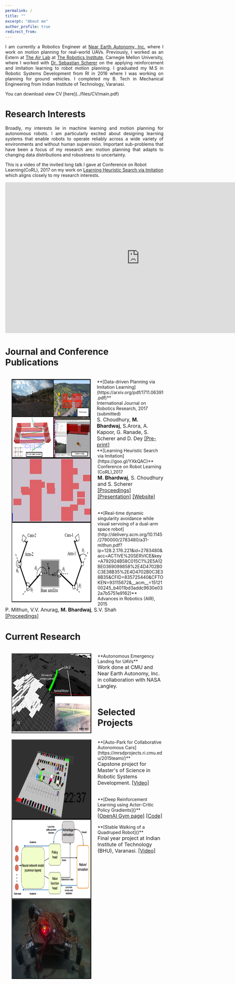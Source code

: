```yaml
---
permalink: /
title: ""
excerpt: "About me"
author_profile: true
redirect_from: 
---
```

<p align="justify"> 
I am currently a Robotics Engineer at <a href="http://www.nearearth.aero/">Near Earth Autonomy, Inc.</a> where I work on motion planning for real-world UAVs. Previously, I worked as an Extern at <a href="https://www.ri.cmu.edu/robotics-area/air-lab/">The Air Lab</a> at <a href="https://www.ri.cmu.edu/">The Robotics Institute</a>, Carnegie Mellon University, where I worked with <a href="https://www.ri.cmu.edu/ri-faculty/sebastian-scherer/">Dr. Sebastian Scherer</a> on the applying reinforcement and imitation learning to robot motion planning. I graduated my M.S in Robotic Systems Development from RI in 2016 where I was working on planning for ground vehicles. I completed my B. Tech in Mechanical Engineering from Indian Institute of Technology, Varanasi.
</p>
You can download view CV [here](../files/CV/main.pdf)

Research Interests
======
<p align="justify">
Broadly, my interests lie in machine learning and motion planning for autonomous robots. I am particularly excited about designing learning systems that enable robots to operate reliably across a wide variety of environments and without human supervision. Important sub-problems that have been a focus of my research are: motion planning that adapts to changing data distributions and robustness to uncertainty. </p>     

This is a video of the invited long talk I gave at Conference on Robot Learning(CoRL), 2017 on my work on [Learning Heuristic Search via Imitation](https://mohakbhardwaj.github.io/SaIL/) which aligns closely to my research interests.
<iframe width="854" height="480" src="https://www.youtube.com/embed/OFmWo36N98U" frameborder="0" gesture="media" allow="encrypted-media" allowfullscreen></iframe>
<br>

Journal and Conference Publications
======

<br>
<img src="images/data_driven_planning.png" alt="" width="250" height="250" align="left" hspace="20" style=" border: #000000 1px outset;">
**[Data-driven Planning via Imitation Learning](https://arxiv.org/pdf/1711.06391.pdf)**<br>
International Journal on Robotics Research, 2017 (submitted)<br>
<font size="3">S. Choudhury, <b>M. Bhardwaj</b>, S.Arora, A. Kapoor, G. Ranade, S. Scherer and D. Dey <a href="https://arxiv.org/abs/1711.06391">[Pre-print]</a></font>
<br>

<img src="images/gap_world_sail.gif" alt="" width="250" height="200" align="left" hspace="20" style=" border: #000000 2px outset;">
**[Learning Heuristic Search via Imitation](https://goo.gl/YXkQAC)**<br>
Conference on Robot  Learning (CoRL),2017<br>
<font size = "3"> <b>M. Bhardwaj</b>, S. Choudhury and S. Scherer <br> 
<a href="http://proceedings.mlr.press/v78/bhardwaj17a/bhardwaj17a.pdf">[Proceedings]</a> <a href="../files/corl_ppt.pdf">[Presentation]</a> <a href="https://goo.gl/YXkQAC">[Website]</a></font>
 <br>
 <br>
 <br>

<img src="images/visual_servoing.png" alt="" width="250" height="250" align="left" hspace="20" style=" border: #000000 2px outset;">
**[Real-time dynamic singularity avoidance while visual servoing of a dual-arm space robot](http://delivery.acm.org/10.1145/2790000/2783480/a31-mithun.pdf?ip=128.2.176.221&id=2783480&acc=ACTIVE%20SERVICE&key=A792924B58C015C1%2E5A12BE0369099858%2E4D4702B0C3E38B35%2E4D4702B0C3E38B35&CFID=835725440&CFTOKEN=93115672&__acm__=1512100245_b4011bd3addc9630e032a7b5751e9162)**<br>
Advances in Robotics (AIR), 2015 <br>
<font size="3">P. Mithun, V.V. Anurag, <b>M. Bhardwaj</b>, S.V. Shah<br>
<a href="https://dl.acm.org/citation.cfm?id=2783480">[Proceedings]</a></font> 
<br>


Current Research
======

<br>
<img src="images/uasc_phase_1.png" alt="" width="250" height="250" align="left" hspace="20" style=" border: #000000 2px outset;">
**Autonomous Emergency Landing for UAVs**<br>
<font size="3">Work done at CMU and Near Earth Autonomy, Inc. in collaboration with NASA Langley.</font>
<br>

<br>

Selected Projects
======

<br>
<img src="images/autopark_sim.png" alt="" width="250" height="250" align="left" hspace="20" style=" border: #000000 2px outset;">
**[Auto-Park for Collaborative Autonomous Cars](https://mrsdprojects.ri.cmu.edu/2015teami/)**<br>
<font size="3">Capstone project for Master's of Science in Robotic Systems Development.
<a href="https://www.youtube.com/watch?v=40VQhGxNY1g">[Video]</a></font>
<br>
<br>
<br>

<img src="images/actor-critic-snipped.png" alt="" width="250" height="250" align="left" hspace="20" style=" border: #000000 2px outset;">
**[Deep Reinforcement Learning using Actor-Critic Policy Gradients]()**<br>
<font size="3"><a href="https://goo.gl/CcdPo3">[OpenAI Gym page]</a> <a href="https://goo.gl/lzGQjW">[Code]</a></font><br>
<br>

<img src="images/quadruped.png" alt="" width="250" height="250" align="left" hspace="20" style=" border: #000000 2px outset;">
**[Stable Walking of a Quadruped Robot]()**<br>
<font size="3">Final year project at Indian Institute of Technology (BHU), Varanasi.
<a href="https://youtu.be/EP8euqNGV60">[Video]</a></font>
<br>
<br>


